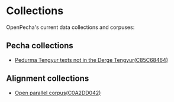 
# Collections

OpenPecha's current data collections and corpuses:

## Pecha collections

- [Pedurma Tengyur texts not in the Derge Tengyur(C85C68464)](https://github.com/OpenPecha-Data/C85C68464)

## Alignment collections

- [Open parallel corpus(C0A2DD042)](https://github.com/OpenPecha-Data/C0A2DD042)
